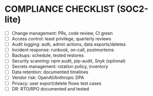 # COMPLIANCE CHECKLIST (SOC2-lite)

- [ ] Change management: PRs, code review, CI green
- [ ] Access control: least privilege, quarterly reviews
- [ ] Audit logging: auth, admin actions, data exports/deletes
- [ ] Incident response: runbook, on-call, postmortems
- [ ] Backups: schedule, tested restores
- [ ] Security scanning: npm audit, pip-audit, Snyk (optional)
- [ ] Secrets management: rotation policy, inventory
- [ ] Data retention: documented timelines
- [ ] Vendor risk: OpenAI/Anthropic DPA
- [ ] Privacy: user export/delete flows test cases
- [ ] DR: RTO/RPO documented and tested
